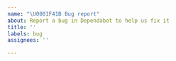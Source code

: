 ```yaml
---
name: "\U0001F41B Bug report"
about: Report a bug in Dependabot to help us fix it
title: ''
labels: bug
assignees: ''

---
```


<!-- Please search existing issues to avoid creating duplicates. -->

<!-- Provide as much information as possible to help us reproduce the issue and find a fix. -->

<!-- Please add any relevant labels -->

<!-- If it's PUBLIC repository, please include the URL in the issue. -->

<!-- If it's PRIVATE repository, please email the URL to dependabot-support@github.com
        (or create a reproduction case in a public repository 🙏). -->
